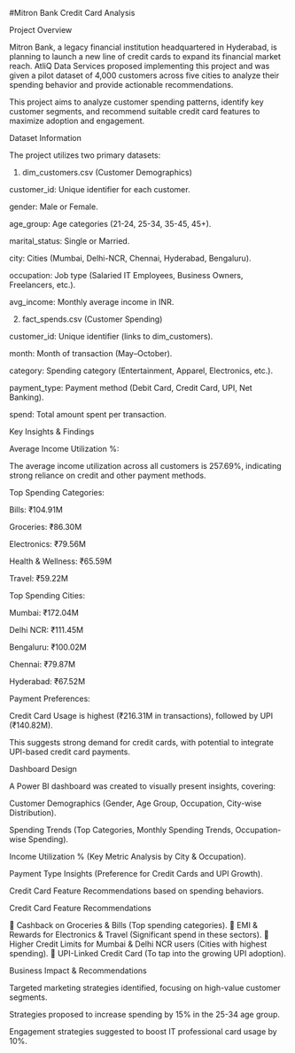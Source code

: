 #Mitron Bank Credit Card Analysis

Project Overview

Mitron Bank, a legacy financial institution headquartered in Hyderabad, is planning to launch a new line of credit cards to expand its financial market reach. AtliQ Data Services proposed implementing this project and was given a pilot dataset of 4,000 customers across five cities to analyze their spending behavior and provide actionable recommendations.

This project aims to analyze customer spending patterns, identify key customer segments, and recommend suitable credit card features to maximize adoption and engagement.

Dataset Information

The project utilizes two primary datasets:

1. dim_customers.csv (Customer Demographics)

customer_id: Unique identifier for each customer.

gender: Male or Female.

age_group: Age categories (21-24, 25-34, 35-45, 45+).

marital_status: Single or Married.

city: Cities (Mumbai, Delhi-NCR, Chennai, Hyderabad, Bengaluru).

occupation: Job type (Salaried IT Employees, Business Owners, Freelancers, etc.).

avg_income: Monthly average income in INR.

2. fact_spends.csv (Customer Spending)

customer_id: Unique identifier (links to dim_customers).

month: Month of transaction (May–October).

category: Spending category (Entertainment, Apparel, Electronics, etc.).

payment_type: Payment method (Debit Card, Credit Card, UPI, Net Banking).

spend: Total amount spent per transaction.

Key Insights & Findings

Average Income Utilization %:

The average income utilization across all customers is 257.69%, indicating strong reliance on credit and other payment methods.

Top Spending Categories:

Bills: ₹104.91M

Groceries: ₹86.30M

Electronics: ₹79.56M

Health & Wellness: ₹65.59M

Travel: ₹59.22M

Top Spending Cities:

Mumbai: ₹172.04M

Delhi NCR: ₹111.45M

Bengaluru: ₹100.02M

Chennai: ₹79.87M

Hyderabad: ₹67.52M

Payment Preferences:

Credit Card Usage is highest (₹216.31M in transactions), followed by UPI (₹140.82M).

This suggests strong demand for credit cards, with potential to integrate UPI-based credit card payments.

Dashboard Design

A Power BI dashboard was created to visually present insights, covering:

Customer Demographics (Gender, Age Group, Occupation, City-wise Distribution).

Spending Trends (Top Categories, Monthly Spending Trends, Occupation-wise Spending).

Income Utilization % (Key Metric Analysis by City & Occupation).

Payment Type Insights (Preference for Credit Cards and UPI Growth).

Credit Card Feature Recommendations based on spending behaviors.

Credit Card Feature Recommendations

🔹 Cashback on Groceries & Bills (Top spending categories).
🔹 EMI & Rewards for Electronics & Travel (Significant spend in these sectors).
🔹 Higher Credit Limits for Mumbai & Delhi NCR users (Cities with highest spending).
🔹 UPI-Linked Credit Card (To tap into the growing UPI adoption).

Business Impact & Recommendations

Targeted marketing strategies identified, focusing on high-value customer segments.

Strategies proposed to increase spending by 15% in the 25-34 age group.

Engagement strategies suggested to boost IT professional card usage by 10%.

